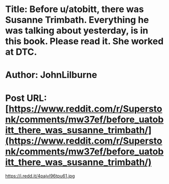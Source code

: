 # Title: Before u/atobitt, there was Susanne Trimbath. Everything he was talking about yesterday, is in this book. Please read it. She worked at DTC.
# Author: JohnLilburne
# Post URL: [https://www.reddit.com/r/Superstonk/comments/mw37ef/before_uatobitt_there_was_susanne_trimbath/](https://www.reddit.com/r/Superstonk/comments/mw37ef/before_uatobitt_there_was_susanne_trimbath/)


https://i.redd.it/4pajvl96tpu61.jpg